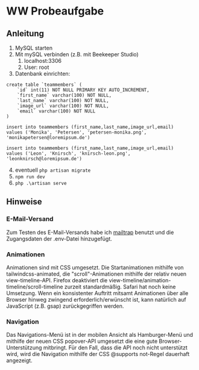 # WW Probeaufgabe

## Anleitung

1. MySQL starten
2. Mit mySQL verbinden (z.B. mit Beekeeper Studio)
   1. localhost:3306
   2. User: root
3. Datenbank einrichten:
```mysql
create table `teammembers` (
	`id` int(11) NOT NULL PRIMARY KEY AUTO_INCREMENT,
	`first_name` varchar(100) NOT NULL,
	`last_name` varchar(100) NOT NULL,
	`image_url` varchar(100) NOT NULL,
	`email` varchar(100) NOT NULL
)
```
```mysql
insert into teammembers (first_name,last_name,image_url,email)
values ('Monika', 'Petersen', 'petersen-monika.png', 'monikapetersen@loremipsum.de')
```
```mysql
insert into teammembers (first_name,last_name,image_url,email)
values ('Leon', 'Knirsch', 'knirsch-leon.png', 'leonknirsch@loremipsum.de')
```
4. eventuell `php artisan migrate`
5. `npm run dev`
6. `php .\artisan serve`

## Hinweise

### E-Mail-Versand
Zum Testen des E-Mail-Versands habe ich [mailtrap](https://mailtrap.io/) benutzt und die Zugangsdaten der .env-Datei hinzugefügt.

### Animationen
Animationen sind mit CSS umgesetzt. Die Startanimationen mithilfe von tailwindcss-animated, die "scroll"-Animationen mithilfe der relativ neuen view-timeline-API.
Firefox deaktiviert die view-timeline/animation-timeline/scroll-timeline zurzeit standardmäßig. Safari hat noch keine Umsetzung. Wenn ein konsistenter Auftritt mitsamt Animationen über alle Browser hinweg zwingend erforderlich/erwünscht ist, kann natürlich auf JavaScript (z.B. gsap) zurückgegriffen werden.

### Navigation
Das Navigations-Menü ist in der mobilen Ansicht als Hamburger-Menü und mithilfe der neuen CSS popover-API umgesetzt die eine gute Browser-Unterstützung mitbringt. Für den Fall, dass die API noch nicht unterstützt wird, wird die Navigation mithilfe der CSS @supports not-Regel dauerhaft angezeigt.